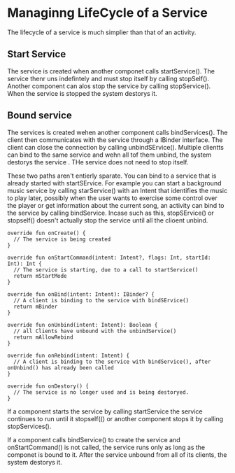 # Managinng LifeCycle of a Service
The lifecycle of a service is much simplier than that of an activity. 

## Start Service
The service is created when another componet calls startService(). The service thenr uns indefintely and must stop itself by calling stopSelf(). Another component can alos stop the service by calling stopService(). When the service is stopped the system destorys it. 

## Bound service
The services is created wehen another component calls bindServices(). The client then communicates with the service through a IBinder interface. The client can close the connection by calling unbindSErvice(). Multiple clientts can bind to the same service and wehn all tof them unbind, the system destorys the service . THe service does not need to stop itself. 


These two paths aren't entierly sparate. You can bind to a service that is already started with startSErvice. For example you can start a background music service by calling starService() with an Intent that identifies the music to play later, possibly when the user wants to exercise some control over the player or get information about the current song, an activity can bind to the service by calling bindService. Incase such as this, stopSErvice() or stopself() doesn't actually stop the service until all the clioent unbind. 


```
override fun onCreate() {
  // The service is being created
}

override fun onStartCommand(intent: Intent?, flags: Int, startId: Int): Int {
  // The service is starting, due to a call to startService()
  return mStartMode
}

override fun onBind(intent: Intent): IBinder? {
  // A client is binding to the service with bindSErvice()
  return mBinder
}

override fun onUnbind(intent: Intent): Boolean {
  // all Clients have unbound with the unbindService()
  return mAllowRebind
}

override fun onRebind(intent: Intent) {
  // A client is binding to the service with bindService(), after onUnbind() has already been called
}

override fun onDestory() {
  // The service is no longer used and is being destoryed. 
}
```

If a component starts the service by calling startService the service continues to run until it stopself(() or another component stops it by calling stopServices(). 

If a component calls bindService() to create the service and onStartCommand() is not called, the service runs only as long as the componet is bound to it. After the service unbound from all of its clients, the system destorys it. 


